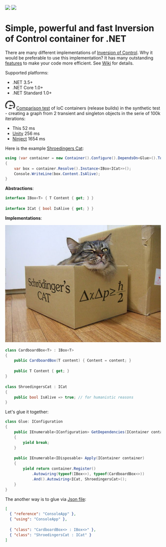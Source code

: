 [<img src="http://tcavs2015.cloudapp.net/app/rest/builds/buildType:(id:DevTeam_IoC_Build)/statusIcon"/>](http://tcavs2015.cloudapp.net/viewType.html?buildTypeId=DevTeam_IoC_Build) [<img src="https://www.nuget.org/Content/Logos/nugetlogo.png" height="18">](https://github.com/DevTeam/IoC/wiki/NuGet-packages)

# Simple, powerful and fast Inversion of Control container for .NET

There are many different implementations of [Inversion of Control](https://github.com/DevTeam/IoC/wiki/Inversion-of-Control). Why it would be preferable to use this implementation? It has many outstanding [features](https://github.com/DevTeam/IoC/wiki/Features) to make your code more efficient. See [Wiki](https://github.com/DevTeam/IoC/wiki) for details.

Supported platforms:
  - .NET 3.5+
  - .NET Core 1.0+
  - .NET Standard 1.0+

![Comparison test](https://github.com/DevTeam/IoC/blob/master/Docs/Images/speed.png) [Comparison test](https://github.com/DevTeam/IoC/blob/master/DevTeam.IoC.Tests/Integration/ComparisonTests.cs) of IoC containers (release builds) in the synthetic test - creating a graph from 2 transient and singleton objects in the serie of 100k iterations:

- This    52 ms
- [Unity](https://www.nuget.org/packages/Unity/)    256 ms
- [Ninject](https://www.nuget.org/packages/Ninject/)    1654 ms

Here is the example [Shroedingers Cat](https://github.com/DevTeam/IoC/tree/master/Samples/ShroedingersCat):

```csharp
using (var container = new Container().Configure().DependsOn<Glue>().ToSelf())
{
    var box = container.Resolve().Instance<IBox<ICat>>();
    Console.WriteLine(box.Content.IsAlive);
}
```

**Abstractions**:
```csharp
interface IBox<T> { T Content { get; } }

interface ICat { bool IsAlive { get; } }
```

**Implementations**:

![Cat](https://github.com/DevTeam/IoC/blob/master/Docs/Images/cat.jpg)

```csharp
class CardboardBox<T> : IBox<T>
{
    public CardboardBox(T content) { Content = content; }

    public T Content { get; }
}

class ShroedingersCat : ICat
{
    public bool IsAlive => true; // for humanistic reasons
}
```

Let's glue it together:
```csharp
class Glue: IConfiguration
{
    public IEnumerable<IConfiguration> GetDependencies(IContainer container)
    {
        yield break;
    }

    public IEnumerable<IDisposable> Apply(IContainer container)
    {
        yield return container.Register()
            .Autowiring(typeof(IBox<>), typeof(CardboardBox<>))
            .And().Autowiring<ICat, ShroedingersCat>();
    }
}
```

The another way is to glue via [Json file](https://github.com/DevTeam/IoC/blob/master/Samples/ShroedingersCat/ConsoleApp/configuration.json):
```json
[
  { "reference": "ConsoleApp" },
  { "using": "ConsoleApp" },

  { "class": "CardboardBox<> : IBox<>" },
  { "class": "ShroedingersCat : ICat" }
]
```
